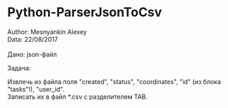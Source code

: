 # Python-ParserJsonToCsv
Author: Mesnyankin Alexey<br>
Data: 22/08/2017<br><br>
Дано: json-файл<br>

Задача:<br>

Извлечь из файла поля "created", "status", "coordinates", "id" (из блока "tasks"!), "user_id".<br> 
Записать их в файл *.csv с разделителем TAB.

